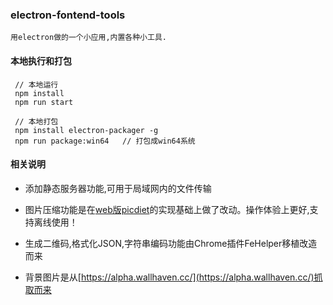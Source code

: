 ### electron-fontend-tools
    用electron做的一个小应用,内置各种小工具.

#### 本地执行和打包
```
 // 本地运行
 npm install
 npm run start

 // 本地打包
 npm install electron-packager -g
 npm run package:win64   // 打包成win64系统
```

#### 相关说明

 * 添加静态服务器功能,可用于局域网内的文件传输

 * 图片压缩功能是在[web版picdiet](https://www.picdiet.com/zh-cn)的实现基础上做了改动。操作体验上更好,支持离线使用！

 * 生成二维码,格式化JSON,字符串编码功能由Chrome插件FeHelper移植改造而来

 * 背景图片是从[https://alpha.wallhaven.cc/](https://alpha.wallhaven.cc/)抓取而来